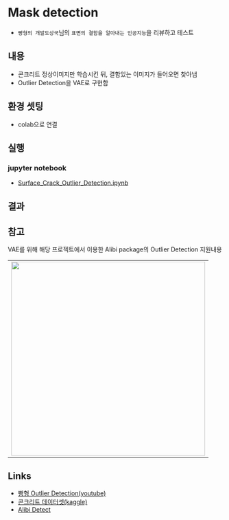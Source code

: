 # Mask detection
* `빵형의 개발도상국`님의 `표면의 결함을 알아내는 인공지능`을 리뷰하고 테스트 

## 내용
* 콘크리트 정상이미지만 학습시킨 뒤, 결함있는 이미지가 들어오면 찾아냄
* Outlier Detection을 VAE로 구현함

## 환경 셋팅
 * colab으로 연결

## 실행
### jupyter notebook
* [Surface_Crack_Outlier_Detection.ipynb](https://github.com/duc-ke/kaggle-playground-group/blob/main/9.Surface-Crack-Outlier-Detection/Surface_Crack_Outlier_Detection.ipynb)


## 결과


## 참고
VAE를 위해 해당 프로젝트에서 이용한 Alibi package의 Outlier Detection 지원내용
<table><tr><td>
    <center><img src="imgs/gpt2.png" width="452"/></center>
</td></tr>
</table>

## Links
* [빵형 Outlier Detection(youtube)](https://youtu.be/RJ4oB6MWTsA)
* [콘크리트 데이터셋(kaggle)](https://www.kaggle.com/arunrk7/surface-crack-detection)
* [Alibi Detect](https://docs.seldon.io/projects/alibi-detect/en/latest/index.html)


